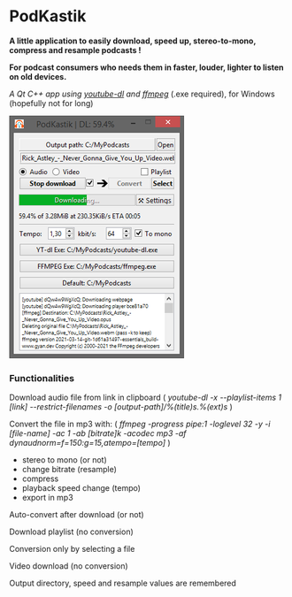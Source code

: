 # PodKastik
**A little application to easily download, speed up, stereo-to-mono, compress and resample podcasts !**

**For podcast consumers who needs them in faster, louder, lighter to listen on old devices.**

*A Qt C++ app using [youtube-dl](https://github.com/ytdl-org/youtube-dl/blob/master/README.md#options) and [ffmpeg](https://ffmpeg.org/documentation.html)* (.exe required), for Windows (hopefully not for long)

![Look!](/src/screenshot.PNG?raw=true "Screenshot")

### Functionalities ###
Download audio file from link in clipboard ( *youtube-dl -x --playlist-items 1 [link] --restrict-filenames -o [output-path]/%(title)s.%(ext)s* )

Convert the file in mp3 with: ( *ffmpeg -progress pipe:1 -loglevel 32 -y -i [file-name] -ac 1 -ab [bitrate]k -acodec mp3 -af dynaudnorm=f=150:g=15,atempo=[tempo]* )

- stereo to mono (or not)
- change bitrate (resample)
- compress
- playback speed change (tempo)
- export in mp3

Auto-convert after download (or not)

Download playlist (no conversion)

Conversion only by selecting a file

Video download (no conversion)

Output directory, speed and resample values are remembered

